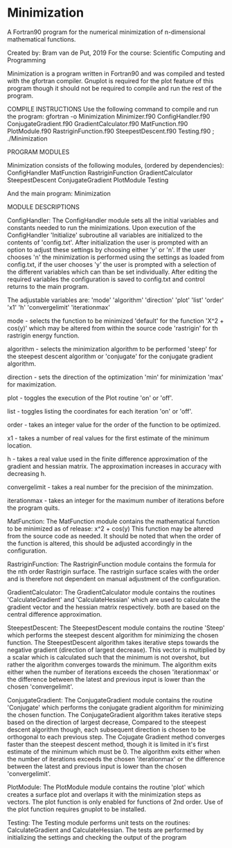 # Minimization
A Fortran90 program for the numerical minimization of n-dimensional mathematical functions.

Created by: Bram van de Put, 2019
For the course: Scientific Computing and Programming

Minimization is a program written in Fortran90 and was compiled and tested with the 
gfortran compiler. Gnuplot is required for the plot feature of this program though it
should not be required to compile and run the rest of the program.



COMPILE INSTRUCTIONS
Use the following command to compile and run the program:
gfortran -o Minimization Minimizer.f90 ConfigHandler.f90 ConjugateGradient.f90 GradientCalculator.f90 MatFunction.f90 PlotModule.f90 RastriginFunction.f90 SteepestDescent.f90 Testing.f90 ; ./Minimization


PROGRAM MODULES

Minimization consists of the following modules, (ordered by dependencies):
ConfigHandler
MatFunction
RastriginFunction
GradientCalculator
SteepestDescent
ConjugateGradient
PlotModule
Testing

And the main program:
Minimization



MODULE DESCRIPTIONS

ConfigHandler:
The ConfigHandler module sets all the initial variables and constants needed to run the
minimizations.
Upon execution of the ConfigHandler 'Initialize' subroutine all variables are initialized to
the contents of 'config.txt'.
After initialization the user is prompted with an option to adjust these settings by choosing
either 'y' or 'n'.
If the user chooses 'n' the minimization is performed using the settings as loaded from 
config.txt, if the user chooses 'y' the user is prompted with a selection of the different
variables which can than be set individually.
After editing the required variables the configuration is saved to config.txt and control
returns to the main program.

The adjustable variables are: 
'mode' 'algorithm' 'direction' 'plot' 'list' 'order' 'x1' 'h' 'convergelimit' 'iterationmax'

mode - selects the function to be minimized 'default' for the function 'X^2 + cos(y)'
which may be altered from within the source code 'rastrigin' for th rastrigin energy function.

algorithm - selects the minimization algorithm to be performed 'steep' for the steepest descent
algorithm or 'conjugate' for the conjugate gradient algorithm.

direction - sets the direction of the optimization 'min' for minimization 'max' for maximization.

plot - toggles the execution of the Plot routine 'on' or 'off'.

list - toggles listing the coordinates for each iteration 'on' or 'off'.

order - takes an integer value for the order of the function to be optimized.

x1 - takes a number of real values for the first estimate of the minimum location.

h - takes a real value used in the finite difference approximation of the gradient and hessian
matrix. The approximation increases in accuracy with decreasing h.

convergelimit - takes a real number for the precision of the minimzation. 

iterationmax - takes an integer for the maximum number of iterations before the program quits.



MatFunction:
The MatFunction module contains the mathematical function to be minimized
as of release: x^2 + cos(y)
This function may be altered from the source code as needed.
It should be noted that when the order of the function is altered, this should be adjusted 
accordingly in the configuration.



RastriginFunction:
The RastriginFunction module contains the formula for the nth order Rastrigin surface.
The rastrigin surface scales with the order and is therefore not dependent on manual adjustment
of the configuration.



GradientCalculator:
The GradientCalculator module contains the routines 'CalculateGradient' and 'CalculateHessian' 
which are used to calculate the gradient vector and the hessian matrix respectively.
both are based on the central difference approximation.



SteepestDescent:
The SteepestDescent module contains the routine 'Steep' which performs the steepest descent
algorithm for minimizing the chosen function.
The SteepestDescent algorithm takes iterative steps towards the negative gradient (direction
of largest decrease). This vector is multiplied by a scalar which is calculated such that the
minimum is not overshot, but rather the algorithm converges towards the minimum.
The algorithm exits either when the number of iterations exceeds the chosen 'iterationmax' or 
the difference between the latest and previous input is lower than the chosen 'convergelimit'.



ConjugateGradient:
The ConjugateGradient module contains the routine 'Conjugate' which performs the conjugate
gradient algorithm for minimizing the chosen function.
The ConjugateGradient algorithm takes iterative steps based on the direction of largest 
decrease, Compared to the steepest descent algorithm though, each subsequent direction is 
chosen to be orthogonal to each previous step.
The Cojugate Gradient method converges faster than the steepest descent method, though it is
limited in it's first estimate of the minimum which must be 0.
The algorithm exits either when the number of iterations exceeds the chosen 'iterationmax' or 
the difference between the latest and previous input is lower than the chosen 'convergelimit'.



PlotModule:
The PlotModule module contains the routine 'plot' which creates a surface plot and overlaps it
with the minimization steps as vectors. The plot function is only enabled for functions of 2nd
order. Use of the plot function requires gnuplot to be installed.


Testing:
The Testing module performs unit tests on the routines: CalculateGradient and CalculateHessian.
The tests are performed by initializing the settings and checking the output of the program
